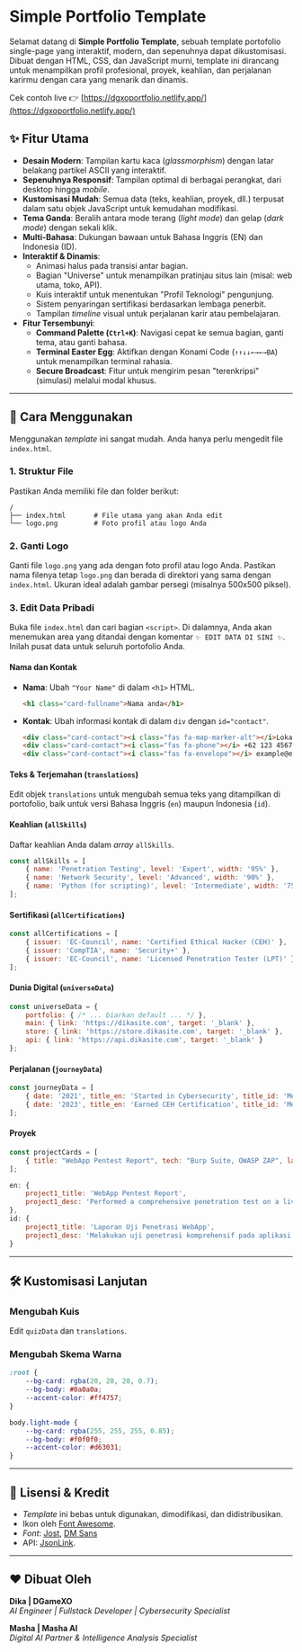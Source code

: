 # Simple Portfolio Template

Selamat datang di **Simple Portfolio Template**, sebuah template portofolio single-page yang interaktif, modern, dan sepenuhnya dapat dikustomisasi. Dibuat dengan HTML, CSS, dan JavaScript murni, template ini dirancang untuk menampilkan profil profesional, proyek, keahlian, dan perjalanan karirmu dengan cara yang menarik dan dinamis.

Cek contoh live 👉 [https://dgxoportfolio.netlify.app/](https://dgxoportfolio.netlify.app/)

## ✨ Fitur Utama

  - **Desain Modern**: Tampilan kartu kaca (*glassmorphism*) dengan latar belakang partikel ASCII yang interaktif.
  - **Sepenuhnya Responsif**: Tampilan optimal di berbagai perangkat, dari desktop hingga *mobile*.
  - **Kustomisasi Mudah**: Semua data (teks, keahlian, proyek, dll.) terpusat dalam satu objek JavaScript untuk kemudahan modifikasi.
  - **Tema Ganda**: Beralih antara mode terang (*light mode*) dan gelap (*dark mode*) dengan sekali klik.
  - **Multi-Bahasa**: Dukungan bawaan untuk Bahasa Inggris (EN) dan Indonesia (ID).
  - **Interaktif & Dinamis**:
      - Animasi halus pada transisi antar bagian.
      - Bagian "Universe" untuk menampilkan pratinjau situs lain (misal: web utama, toko, API).
      - Kuis interaktif untuk menentukan "Profil Teknologi" pengunjung.
      - Sistem penyaringan sertifikasi berdasarkan lembaga penerbit.
      - Tampilan *timeline* visual untuk perjalanan karir atau pembelajaran.
  - **Fitur Tersembunyi**:
      - **Command Palette (`Ctrl+K`)**: Navigasi cepat ke semua bagian, ganti tema, atau ganti bahasa.
      - **Terminal Easter Egg**: Aktifkan dengan Konami Code (`↑↑↓↓←→←→BA`) untuk menampilkan terminal rahasia.
      - **Secure Broadcast**: Fitur untuk mengirim pesan "terenkripsi" (simulasi) melalui modal khusus.

-----

## 🚀 Cara Menggunakan

Menggunakan *template* ini sangat mudah. Anda hanya perlu mengedit file `index.html`.

### 1. Struktur File

Pastikan Anda memiliki file dan folder berikut:

```
/
├── index.html       # File utama yang akan Anda edit
└── logo.png         # Foto profil atau logo Anda
```

### 2. Ganti Logo

Ganti file `logo.png` yang ada dengan foto profil atau logo Anda. Pastikan nama filenya tetap `logo.png` dan berada di direktori yang sama dengan `index.html`. Ukuran ideal adalah gambar persegi (misalnya 500x500 piksel).

### 3. Edit Data Pribadi

Buka file `index.html` dan cari bagian `<script>`. Di dalamnya, Anda akan menemukan area yang ditandai dengan komentar `✨ EDIT DATA DI SINI ✨`. Inilah pusat data untuk seluruh portofolio Anda.

#### Nama dan Kontak

  - **Nama**: Ubah `"Your Name"` di dalam `<h1>` HTML.
    ```html
    <h1 class="card-fullname">Nama anda</h1>
    ```
  - **Kontak**: Ubah informasi kontak di dalam `div` dengan `id="contact"`.
    ```html
    <div class="card-contact"><i class="fas fa-map-marker-alt"></i>Lokasi anda</div>
    <div class="card-contact"><i class="fas fa-phone"></i> +62 123 4567 890</div>
    <div class="card-contact"><i class="fas fa-envelope"></i> example@email.com</div>
    ```

#### Teks & Terjemahan (`translations`)

Edit objek `translations` untuk mengubah semua teks yang ditampilkan di portofolio, baik untuk versi Bahasa Inggris (`en`) maupun Indonesia (`id`).

#### Keahlian (`allSkills`)

Daftar keahlian Anda dalam *array* `allSkills`.

```javascript
const allSkills = [
    { name: 'Penetration Testing', level: 'Expert', width: '95%' },
    { name: 'Network Security', level: 'Advanced', width: '90%' },
    { name: 'Python (for scripting)', level: 'Intermediate', width: '75%' },
];
```

#### Sertifikasi (`allCertifications`)

```javascript
const allCertifications = [
    { issuer: 'EC-Council', name: 'Certified Ethical Hacker (CEH)' },
    { issuer: 'CompTIA', name: 'Security+' },
    { issuer: 'EC-Council', name: 'Licensed Penetration Tester (LPT)' },
];
```

#### Dunia Digital (`universeData`)

```javascript
const universeData = {
    portfolio: { /* ... biarkan default ... */ },
    main: { link: 'https://dikasite.com', target: '_blank' },
    store: { link: 'https://store.dikasite.com', target: '_blank' },
    api: { link: 'https://api.dikasite.com', target: '_blank' }
};
```

#### Perjalanan (`journeyData`)

```javascript
const journeyData = [
    { date: '2021', title_en: 'Started in Cybersecurity', title_id: 'Memulai Karir di Keamanan Siber', desc_en: 'Began my professional journey.', desc_id: 'Memulai perjalanan profesional saya.', icon: 'fa-solid fa-flag' },
    { date: '2023', title_en: 'Earned CEH Certification', title_id: 'Mendapatkan Sertifikasi CEH', desc_en: 'Achieved my first major certification.', desc_id: 'Meraih sertifikasi besar pertama saya.', icon: 'fa-solid fa-award' },
];
```

#### Proyek

```javascript
const projectCards = [
    { title: "WebApp Pentest Report", tech: "Burp Suite, OWASP ZAP", lang_key_title: "project1_title", lang_key_desc: "project1_desc"},
];
```

```javascript
en: {
    project1_title: 'WebApp Pentest Report',
    project1_desc: 'Performed a comprehensive penetration test on a live web application, identified 15+ vulnerabilities including SQLi and XSS, and provided a detailed remediation report.',
},
id: {
    project1_title: 'Laporan Uji Penetrasi WebApp',
    project1_desc: 'Melakukan uji penetrasi komprehensif pada aplikasi web, mengidentifikasi 15+ kerentanan termasuk SQLi dan XSS, serta memberikan laporan perbaikan yang mendetail.',
}
```

-----

## 🛠️ Kustomisasi Lanjutan

### Mengubah Kuis

Edit `quizData` dan `translations`.

### Mengubah Skema Warna

```css
:root {
    --bg-card: rgba(20, 20, 20, 0.7);
    --bg-body: #0a0a0a;
    --accent-color: #ff4757;
}

body.light-mode {
    --bg-card: rgba(255, 255, 255, 0.85);
    --bg-body: #f0f0f0;
    --accent-color: #d63031;
}
```

-----

## 📜 Lisensi & Kredit

  - *Template* ini bebas untuk digunakan, dimodifikasi, dan didistribusikan.
  - Ikon oleh [Font Awesome](https://fontawesome.com/).
  - *Font*: [Jost](https://fonts.google.com/specimen/Jost), [DM Sans](https://fonts.google.com/specimen/DM+Sans)
  - API: [JsonLink](https://jsonlink.io/).

-----

## ❤️ Dibuat Oleh

**Dika | DGameXO**  
_AI Engineer | Fullstack Developer | Cybersecurity Specialist_

**Masha | Masha AI**  
_Digital AI Partner & Intelligence Analysis Specialist_

